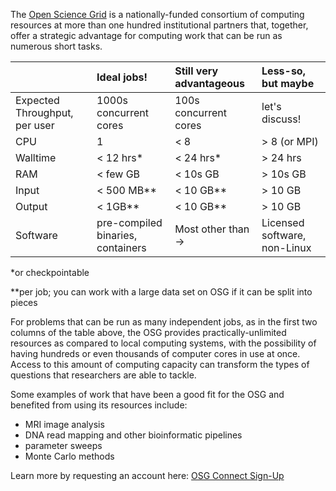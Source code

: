 [title]: - "Is the Open Science Grid for You?"


The [Open Science Grid][osg] is a nationally-funded consortium of computing resources 
at more than one hundred institutional partners that, together, offer a strategic 
advantage for computing work that can be run as numerous short tasks. 


|   		| **Ideal jobs!** | **Still very advantageous** | **Less-so, but maybe** | 
|:----------|:--------------|:--------------|:--------------|
| Expected Throughput, per user		|	1000s concurrent cores |	100s concurrent cores |	let's discuss! |
| CPU		|	1			|	< 8			|	> 8 (or MPI)|
| Walltime	| 	< 12 hrs*	|	< 24 hrs*	|	> 24 hrs	|
| RAM		| 	< few GB	|	< 10s GB	|	> 10s GB	|
| Input		| 	< 500 MB**	|	< 10 GB**	|	> 10 GB		|
| Output	| 	< 1GB**		|	< 10 GB**	|	> 10 GB		|
| Software	| pre-compiled binaries, containers | Most other than -> | Licensed software, non-Linux |

*or checkpointable

**per job; you can work with a large data set on OSG if it can be split into pieces

For problems that can be run as many independent jobs, as in the first two columns 
of the table above, the OSG provides practically-unlimited resources as 
compared to local computing systems, with the possibility 
of having hundreds or even thousands of computer cores in use at once. Access 
to this amount of computing capacity can transform the types of questions that researchers 
are able to tackle. 

Some examples of work that have been a good fit for the OSG and benefited from 
using its resources include: 

- MRI image analysis
- DNA read mapping and other bioinformatic pipelines
- parameter sweeps
- Monte Carlo methods

Learn more by requesting an account here: [OSG Connect Sign-Up][account-request]

[osg]: https://opensciencegrid.org/
[account-request]: https://osgconnect.net/signup
